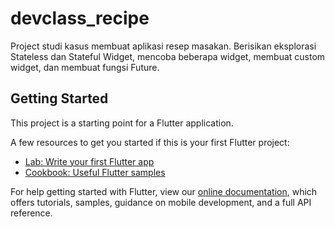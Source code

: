 # devclass_recipe

Project studi kasus membuat aplikasi resep masakan. Berisikan eksplorasi Stateless dan Stateful Widget, mencoba beberapa widget, membuat custom widget, dan membuat fungsi Future.

## Getting Started

This project is a starting point for a Flutter application.

A few resources to get you started if this is your first Flutter project:

- [Lab: Write your first Flutter app](https://flutter.dev/docs/get-started/codelab)
- [Cookbook: Useful Flutter samples](https://flutter.dev/docs/cookbook)

For help getting started with Flutter, view our
[online documentation](https://flutter.dev/docs), which offers tutorials,
samples, guidance on mobile development, and a full API reference.
